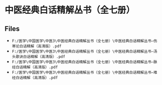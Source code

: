 # 中医经典白话精解丛书（全七册）

## Files

- `F:/医学\中国医学\中医3\中医经典白话精解丛书（全七册）\中医经典白话精解丛书—伤寒论白话精解（高清版）.pdf`
- `F:/医学\中国医学\中医3\中医经典白话精解丛书（全七册）\中医经典白话精解丛书—汤头歌诀白话精解（高清版）.pdf`
- `F:/医学\中国医学\中医3\中医经典白话精解丛书（全七册）\中医经典白话精解丛书—脉经白话精解（高清版）.pdf`
- `F:/医学\中国医学\中医3\中医经典白话精解丛书（全七册）\中医经典白话精解丛书—难经白话精解（高清版）.pdf`
